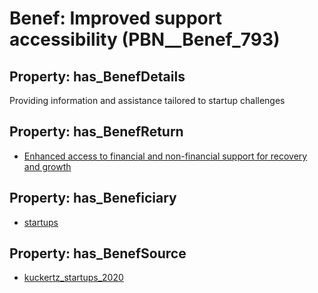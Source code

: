 # Benef: __Improved support accessibility__ (PBN__Benef_793)

## Property: has_BenefDetails

Providing information and assistance tailored to startup challenges

## Property: has_BenefReturn

* [Enhanced access to financial and non-financial support for recovery and growth](../BenefReturn/PBN__BenefReturn_861)

## Property: has_Beneficiary

* [startups](../Stakeholder/PBN__Stakeholder_322)

## Property: has_BenefSource

* [kuckertz_startups_2020](../Article/PBN__Article_158)


